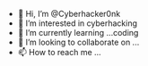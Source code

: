 - 👋 Hi, I’m @Cyberhacker0nk
- 👀 I’m interested in cyberhacking
- 🌱 I’m currently learning ...coding
- 💞️ I’m looking to collaborate on ...
- 📫 How to reach me ...

<!---
Cyberhacker0nk/Cyberhacker0nk is a ✨ special ✨ repository because its `README.md` (this file) appears on your GitHub profile.
You can click the Preview link to take a look at your changes
PKG install git


PKG install python 
Pkg install python2


Search for chmod 
-c, --changes
      like verbose but report only when a change is
      made

   -f, --silent, --quiet
      suppress most error messages

   -v, --verbose
      output a diagnostic for every file processed

   --no-preserve-root
      do not treat '/' specially (the default)

   --preserve-root
      fail to operate recursively on '/'
                                                         --reference=RFILE
      use RFILE's mode instead of MODE values

   -R, --recursive
      change files and directories recursively

   --help
      display this help and exit

   --version
      output version information and exit

   Each MODE is of the form
   '[ugoa]*([-+=]([rwxXst]*|[ugo]))+|[-+=][0-7]+'.

AUTHOR
   Written by David MacKenzie and Jim Meyering.

REPORTING BUGS
   GNU coreutils online help:
   <https://www.gnu.org/software/coreutils/>
   Report any translation bugs to
   <https://translationproject.org/team/>
Now you can see
